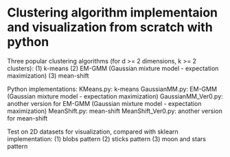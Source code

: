 # Clustering algorithm implementaion and visualization from scratch with python

Three popular clustering algorithms (for d >= 2 dimensions, k >= 2 clusters):
(1) k-means
(2) EM-GMM (Gaussian mixture model - expectation maximization)
(3) mean-shift

Python implementations:
KMeans.py: k-means
GaussianMM.py: EM-GMM (Gaussian mixture model - expectation maximization)
GaussianMM_Ver0.py: another version for EM-GMM (Gaussian mixture model - expectation maximization)
MeanShift.py: mean-shift
MeanShift_Ver0.py: another version for mean-shift

Test on 2D datasets for visualization, compared with sklearn implementation:
(1) blobs pattern
(2) sticks pattern
(3) moon and stars pattern
